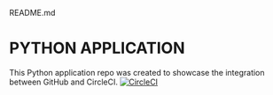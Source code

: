 README.md
# PYTHON APPLICATION
This Python application repo was created to showcase the integration between GitHub and CircleCI.
[![CircleCI](https://circleci.com/gh/renegadedme/python_app/tree/main.svg?style=svg)](https://circleci.com/gh/renegadedme/python_app/tree/main)